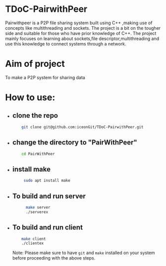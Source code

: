 # TDoC-PairwithPeer
  Pairwithpeer is a P2P file sharing system built using C++ ,making use of concepts like multithreading and sockets. The project is a bit on the tougher side and suitable for those who have prior knowledge of C++. The project mainly focuses on learning about sockets,file descriptor,multithreading and use this knowledge to connect systems through a network.
  
# Aim of project
  To make a P2P system for sharing data 
  
# How to use:
- ## clone the repo
  ```bash
      git clone git@github.com:iceonGit/TDoC-PairwithPeer.git
  ```
- ## change the directory to "PairWithPeer"
  ```bash
      cd PairWithPeer
  ```
- ## install make
  ```bash
       sudo apt install make
  ```

- ## To build and run server
  ```bash
        make server
        ./serverex
  ```
- ## To build and run client
  ```bash
      make client
      ./clientex
  ```

  Note: Please make sure to have `git` and `make` installed on your system before proceeding with the above steps.

